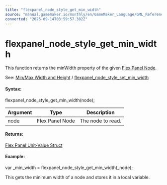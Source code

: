 ```yaml
---
title: "flexpanel_node_style_get_min_width"
source: "manual.gamemaker.io/monthly/en/GameMaker_Language/GML_Reference/Flex_Panels/Function_Reference/Styling_Functions/flexpanel_node_style_get_min_width.htm"
converted: "2025-09-14T03:59:57.302Z"
---
```


# flexpanel\_node\_style\_get\_min\_width

This function returns the minWidth property of the given [Flex Panel Node](../flexpanel_create_node.md).

See: [Min/Max Width and Height](../../Flex_Panels_Styling.htm#h18) / [flexpanel\_node\_style\_set\_min\_width](flexpanel_node_style_set_min_width.md)

#### Syntax:

flexpanel\_node\_style\_get\_min\_width(node);

| Argument | Type | Description |
| --- | --- | --- |
| node | Flex Panel Node | The node to read. |

#### Returns:

[Flex Panel Unit-Value Struct](section_index.htm#units)

#### Example:

var \_min\_width = flexpanel\_node\_style\_get\_min\_width(\_node);

This gets the minimum width of a node and stores it in a local variable.